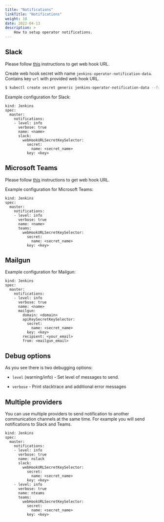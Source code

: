 ```yaml
---
title: "Notifications"
linkTitle: "Notifications"
weight: 10
date: 2022-04-13
description: >
    How to setup operator notifications.
---
```


## Slack

Please follow [this](https://api.slack.com/incoming-webhooks) instructions to get web hook URL.

Create web hook secret with name `jenkins-operator-notification-data`. Contains key `url` with provided web hook URL.

```bash
$ kubectl create secret generic jenkins-operator-notification-data --from-literal=url=<webhook_url>
```

Example configuration for Slack:

```
kind: Jenkins
spec:
  master:
    notifications:
    - level: info
      verbose: true
      name: <name>
      slack:
        webHookURLSecretKeySelector:
          secret:
            name: <secret_name>
          key: <key>
```

## Microsoft Teams

Please follow [this](https://docs.microsoft.com/en-gb/outlook/actionable-messages/send-via-connectors) instructions to get web hook URL.

Example configuration for Microsoft Teams:

```
kind: Jenkins
spec:
  master:
    notifications:
    - level: info
      verbose: true
      name: <name>
      teams:
        webHookURLSecretKeySelector:
          secret:
            name: <secret_name>
          key: <key>
```

## Mailgun

Example configuration for Mailgun:

```
kind: Jenkins
spec:
  master:
    notifications:
    - level: info
      verbose: true
      name: <name>
      mailgun:
        domain: <domain>
        apiKeySecretKeySelector:
          secret:
            name: <secret_name>
          key: <key>
        recipient: <your_email>
        from: <mailgun_email>
```

## Debug options

As you see there is two debugging options: 

* `level` (warning/info) - Set level of messages to send.

* `verbose` - Print stacktrace and additional error messages

## Multiple providers

You can use multiple providers to send notification to another communication channels at the same time.
For example you will send notifications to Slack and Teams.

```
kind: Jenkins
spec:
  master:
    notifications:
    - level: info
      verbose: true
      name: nslack
      slack:
        webHookURLSecretKeySelector:
          secret:
            name: <secret_name>
          key: <key>
    - level: info
      verbose: true
      name: nteams
      teams:
        webHookURLSecretKeySelector:
          secret:
            name: <secret_name>
          key: <key>
```
